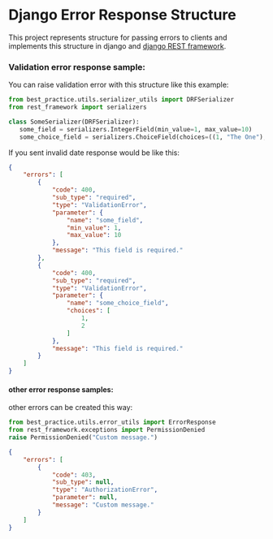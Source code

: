 # Django Error Response Structure
This project represents structure for passing errors to clients and implements this structure in django and [django REST
framework](https://www.django-rest-framework.org/ "django REST framework Home Page").

### Validation error response sample:
You can raise validation error with this structure like this example:
 ```python
from best_practice.utils.serializer_utils import DRFSerializer
from rest_framework import serializers

class SomeSerializer(DRFSerializer):
    some_field = serializers.IntegerField(min_value=1, max_value=10)
    some_choice_field = serializers.ChoiceField(choices=((1, "The One"), (2, "The Two")))
```
If you sent invalid date response would be like this:
```json
{
    "errors": [
        {
            "code": 400,
            "sub_type": "required",
            "type": "ValidationError",
            "parameter": {
                "name": "some_field",
                "min_value": 1,
                "max_value": 10
            },
            "message": "This field is required."
        },
        {
            "code": 400,
            "sub_type": "required",
            "type": "ValidationError",
            "parameter": {
                "name": "some_choice_field",
                "choices": [
                    1,
                    2
                ]
            },
            "message": "This field is required."
        }
    ]
}
```

#### other error response samples:
other errors can be created this way:
```python
from best_practice.utils.error_utils import ErrorResponse
from rest_framework.exceptions import PermissionDenied
raise PermissionDenied("Custom message.")
```
```json
{
    "errors": [
        {
            "code": 403,
            "sub_type": null,
            "type": "AuthorizationError",
            "parameter": null,
            "message": "Custom message."
        }
    ]
}
```
